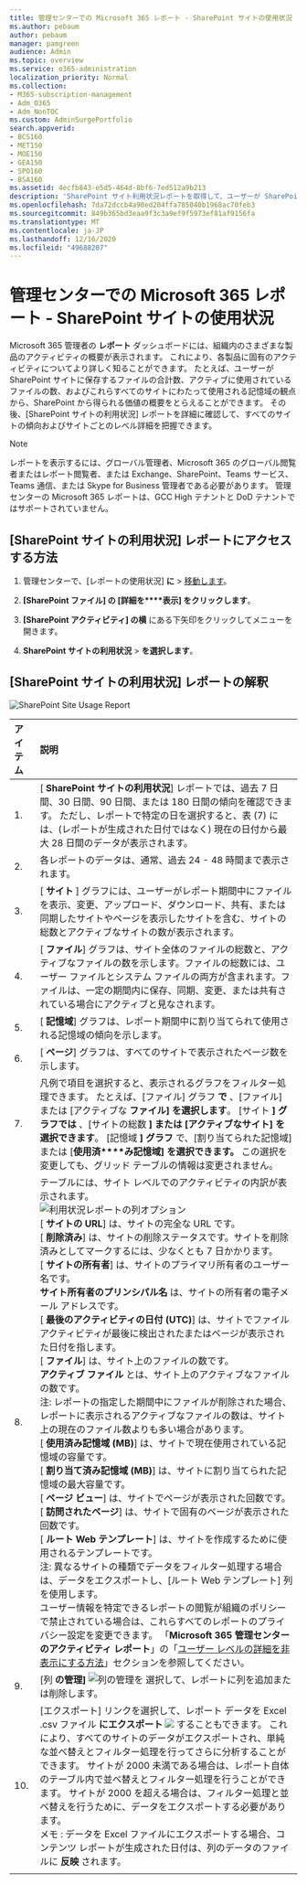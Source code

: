 ```yaml
---
title: 管理センターでの Microsoft 365 レポート - SharePoint サイトの使用状況
ms.author: pebaum
author: pebaum
manager: pamgreen
audience: Admin
ms.topic: overview
ms.service: o365-administration
localization_priority: Normal
ms.collection:
- M365-subscription-management
- Adm_O365
- Adm_NonTOC
ms.custom: AdminSurgePortfolio
search.appverid:
- BCS160
- MET150
- MOE150
- GEA150
- SPO160
- BSA160
ms.assetid: 4ecfb843-e5d5-464d-8bf6-7ed512a9b213
description: 'SharePoint サイト利用状況レポートを取得して、ユーザーが SharePoint サイトに保存するファイルの数、アクティブに使用されているファイルの数、消費された記憶域の合計を確認します。 '
ms.openlocfilehash: 7da72dccb4a90ed204ffa785040b1968ac70feb3
ms.sourcegitcommit: 849b365bd3eaa9f3c3a9ef9f5973ef81af9156fa
ms.translationtype: MT
ms.contentlocale: ja-JP
ms.lasthandoff: 12/16/2020
ms.locfileid: "49688207"
---
```

# <a name="microsoft-365-reports-in-the-admin-center---sharepoint-site-usage"></a>管理センターでの Microsoft 365 レポート - SharePoint サイトの使用状況

Microsoft 365 管理者の **レポート** ダッシュボードには、組織内のさまざまな製品のアクティビティの概要が表示されます。 これにより、各製品に固有のアクティビティについてより詳しく知ることができます。 たとえば、ユーザーが SharePoint サイトに保存するファイルの合計数、アクティブに使用されているファイルの数、およびこれらすべてのサイトにわたって使用される記憶域の観点から、SharePoint から得られる価値の概要をとらえることができます。 その後、[SharePoint サイトの利用状況] レポートを詳細に確認して、すべてのサイトの傾向およびサイトごとのレベル詳細を把握できます。 
  
> [!NOTE]
> レポートを表示するには、グローバル管理者、Microsoft 365 のグローバル閲覧者またはレポート閲覧者、または Exchange、SharePoint、Teams サービス、Teams 通信、または Skype for Business 管理者である必要があります。
管理センターの Microsoft 365 レポートは、GCC High テナントと DoD テナントではサポートされていません。
 
## <a name="how-to-get-to-the-sharepoint-site-usage-report"></a>[SharePoint サイトの利用状況] レポートにアクセスする方法

1. 管理センターで、[レポートの使用状況] **に** \> <a href="https://go.microsoft.com/fwlink/p/?linkid=2074756" target="_blank">移動します</a>。
    
2. **[SharePoint ファイル] の [詳細を****表示] をクリックします**。 

3. **[SharePoint アクティビティ] の横** にある下矢印をクリックしてメニューを開きます。

4. **SharePoint サイトの利用状況** \> **を選択します**。
  
## <a name="interpreting-the-sharepoint-site-usage-report"></a>[SharePoint サイトの利用状況] レポートの解釈

![SharePoint Site Usage Report](../../media/4f88fb7d-9aa8-470e-9e23-e31caaf77d78.png)
  
|アイテム|説明|
|:-----|:-----|
|1.  <br/> |[ **SharePoint サイトの利用状況**] レポートでは、過去 7 日間、30 日間、90 日間、または 180 日間の傾向を確認できます。 ただし、レポートで特定の日を選択すると、表 (7) には、(レポートが生成された日付ではなく) 現在の日付から最大 28 日間のデータが表示されます。  <br/> |
|2.  <br/> |各レポートのデータは、通常、過去 24 - 48 時間まで表示されます。 <br/> |
|3.  <br/> |[ **サイト** ] グラフには、ユーザーがレポート期間中にファイルを表示、変更、アップロード、ダウンロード、共有、または同期したサイトやページを表示したサイトを含む、サイトの総数とアクティブなサイトの数が表示されます。  <br/> |
|4.  <br/> |[ **ファイル**] グラフは、サイト全体のファイルの総数と、アクティブなファイルの数を示します。ファイルの総数には、ユーザー ファイルとシステム ファイルの両方が含まれます。ファイルは、一定の期間内に保存、同期、変更、または共有されている場合にアクティブと見なされます。  |
|5.  <br/> |[ **記憶域**] グラフは、レポート期間中に割り当てられて使用される記憶域の傾向を示します。  <br/> |
|6.  <br/> |[ **ページ**] グラフは、すべてのサイトで表示されたページ数を示します。  <br/> |
|7.  <br/> |凡例で項目を選択すると、表示されるグラフをフィルター処理できます。 たとえば、[ファイル] グラフ **で** 、[ファイル] または [アクティブな **ファイル]** **を選択します**。 [サイト **] グラフでは** 、[サイトの総数 **] または [アクティブなサイト]** **を選択できます**。 [記憶域 **] グラフ** で、[割り当てられた記憶域] または [**使用済****み記憶域] を選択できます。** この選択を変更しても、グリッド テーブルの情報は変更されません。  <br/> |
|8.  <br/> | テーブルには、サイト レベルでのアクティビティの内訳が表示されます。  <br/> ![利用状況レポートの列オプション](../../media/sharepointsite-usage.png)           <br/> [ **サイトの URL**] は、サイトの完全な URL です。  <br/> [ **削除済み**] は、サイトの削除ステータスです。サイトを削除済みとしてマークするには、少なくとも 7 日かかります。  <br/> [ **サイトの所有者**] は、サイトのプライマリ所有者のユーザー名です。  <br/>**サイト所有者のプリンシパル名** は、サイトの所有者の電子メール アドレスです。  <br/> [ **最後のアクティビティの日付 (UTC)**] は、サイトでファイル アクティビティが最後に検出されたまたはページが表示された日付を指します。  <br/> [ **ファイル**] は、サイト上のファイルの数です。  <br/> **アクティブ ファイル** とは、サイト上のアクティブなファイルの数です。<br/> 注: レポートの指定した期間中にファイルが削除された場合、レポートに表示されるアクティブなファイルの数は、サイト上の現在のファイル数よりも多い場合があります。<br/>[ **使用済み記憶域 (MB)**] は、サイトで現在使用されている記憶域の容量です。  <br/> [ **割り当て済み記憶域 (MB)**] は、サイトに割り当てられた記憶域の最大容量です。  <br/> [ **ページ ビュー**] は、サイトでページが表示された回数です。  <br/> [ **訪問されたページ**] は、サイトで固有のページが表示された回数です。  <br/> [ **ルート Web テンプレート**] は、サイトを作成するために使用されるテンプレートです。  <br/> 注: 異なるサイトの種類でデータをフィルター処理する場合は、データをエクスポートし、[ルート Web テンプレート] 列を使用します。 <br/>ユーザー情報を特定できるレポートの閲覧が組織のポリシーで禁止されている場合は、これらすべてのレポートのプライバシー設定を変更できます。 「**Microsoft 365 管理センターのアクティビティ レポート**」の「[ユーザー レベルの詳細を非表示にする方法](activity-reports.md)」セクションを参照してください。  <br/> |
|9.  <br/> |[列 **の管理]** ![ 列の管理を ](../../media/13d2e536-de88-4db3-80c7-7a3a57298eb4.png) 選択して、レポートに列を追加または削除します。    <br/> |
|10.  <br/> |[エクスポート] リンクを選択して、レポート データを Excel .csv ファイル **にエクスポート** ![ ](../../media/4dc548cc-8061-48d5-9240-6793affca43a.png) することもできます。 これにより、すべてのサイトのデータがエクスポートされ、単純な並べ替えとフィルター処理を行ってさらに分析することができます。 サイトが 2000 未満である場合は、レポート自体のテーブル内で並べ替えとフィルター処理を行うことができます。 サイトが 2000 を超える場合は、フィルター処理と並べ替えを行うために、データをエクスポートする必要があります。  <br/> メモ : データを Excel ファイルにエクスポートする場合、コンテンツ レポートが生成された日付は、列のデータのファイルに **反映** されます。      <br/>   |
|||
